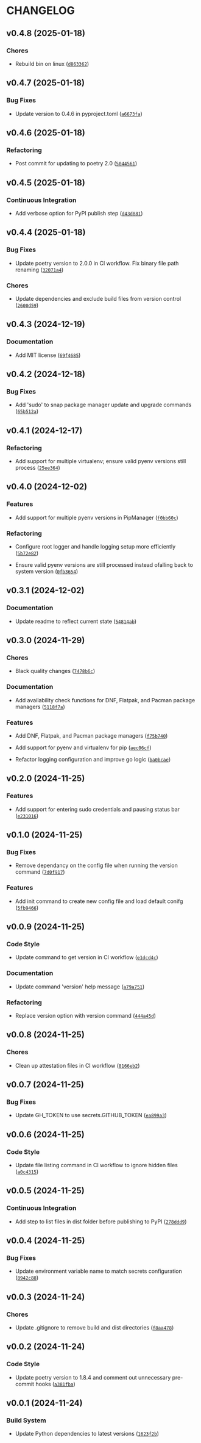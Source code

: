 # CHANGELOG


## v0.4.8 (2025-01-18)

### Chores

- Rebuild bin on linux
  ([`d863362`](https://github.com/timmyb824/one-updater/commit/d8633620e56469525c5b9db6268a718cf05e4f6d))


## v0.4.7 (2025-01-18)

### Bug Fixes

- Update version to 0.4.6 in pyproject.toml
  ([`a6673fa`](https://github.com/timmyb824/one-updater/commit/a6673fa5f2bd863d0b3253fb89c1403b79729a84))


## v0.4.6 (2025-01-18)

### Refactoring

- Post commit for updating to poetry 2.0
  ([`5044561`](https://github.com/timmyb824/one-updater/commit/5044561ab6c4a78c2cd6d4b5059af59069d1cc55))


## v0.4.5 (2025-01-18)

### Continuous Integration

- Add verbose option for PyPI publish step
  ([`d43d881`](https://github.com/timmyb824/one-updater/commit/d43d88151b77bf8de1e73b465d9898e8418279e8))


## v0.4.4 (2025-01-18)

### Bug Fixes

- Update poetry version to 2.0.0 in CI workflow. Fix binary file path renaming
  ([`32071a4`](https://github.com/timmyb824/one-updater/commit/32071a49f741d5f2d290591a8fcad807656abcfd))

### Chores

- Update dependencies and exclude build files from version control
  ([`2600d59`](https://github.com/timmyb824/one-updater/commit/2600d59aaa9724d8f6132df3e40f26869764d903))


## v0.4.3 (2024-12-19)

### Documentation

- Add MIT license
  ([`69f4685`](https://github.com/timmyb824/one-updater/commit/69f4685aec566514610e89d00e6c97e7cb82b4c7))


## v0.4.2 (2024-12-18)

### Bug Fixes

- Add 'sudo' to snap package manager update and upgrade commands
  ([`65b512a`](https://github.com/timmyb824/one-updater/commit/65b512a6868c12242f0f7d0063cd2ac8ef7eb88b))


## v0.4.1 (2024-12-17)

### Refactoring

- Add support for multiple virtualenv; ensure valid pyenv versions still process
  ([`25ee364`](https://github.com/timmyb824/one-updater/commit/25ee3641f3dcfa44327fff2e8436367d73c6939f))


## v0.4.0 (2024-12-02)

### Features

- Add support for multiple pyenv versions in PipManager
  ([`f0bb60c`](https://github.com/timmyb824/one-updater/commit/f0bb60c1ae229a1733d648e4908ec67ba3f18bc3))

### Refactoring

- Configure root logger and handle logging setup more efficiently
  ([`5b72e82`](https://github.com/timmyb824/one-updater/commit/5b72e82fc96994966c597e749a398f52a5b88cbb))

- Ensure valid pyenv versions are still processed instead ofalling back to system version
  ([`0fb3654`](https://github.com/timmyb824/one-updater/commit/0fb365437dd2a8c28d0cb9f7a55189123e63e61a))


## v0.3.1 (2024-12-02)

### Documentation

- Update readme to reflect current state
  ([`54814ab`](https://github.com/timmyb824/one-updater/commit/54814ab3111000b39b7f63eee34f7cd7cdc11123))


## v0.3.0 (2024-11-29)

### Chores

- Black quality changes
  ([`7478b6c`](https://github.com/timmyb824/one-updater/commit/7478b6cd54ceae9794e69c9350e78b214365c3f2))

### Documentation

- Add availability check functions for DNF, Flatpak, and Pacman package managers
  ([`5118f7a`](https://github.com/timmyb824/one-updater/commit/5118f7a6dc1d505d03c3e15afbed561525e383f0))

### Features

- Add DNF, Flatpak, and Pacman package managers
  ([`f75b740`](https://github.com/timmyb824/one-updater/commit/f75b7406d1f9c38fb8fc034699dd43f4c06b2829))

- Add support for pyenv and virtualenv for pip
  ([`aec06cf`](https://github.com/timmyb824/one-updater/commit/aec06cfd03aaa01b9316290e11900544498cb0eb))

- Refactor logging configuration and improve go logic
  ([`ba0bcae`](https://github.com/timmyb824/one-updater/commit/ba0bcaecffc30044cdb4ceba0f8d9793b0cd53d7))


## v0.2.0 (2024-11-25)

### Features

- Add support for entering sudo credentials and pausing status bar
  ([`e231016`](https://github.com/timmyb824/one-updater/commit/e2310162808e307121f223a7826850c070adc36d))


## v0.1.0 (2024-11-25)

### Bug Fixes

- Remove dependancy on the config file when running the version command
  ([`7d0f917`](https://github.com/timmyb824/one-updater/commit/7d0f91741b92c1a9d83074fae32a472eaba2720d))

### Features

- Add init command to create new config file and load default conifg
  ([`5fb9466`](https://github.com/timmyb824/one-updater/commit/5fb9466f8978d91c79e812502f92fbea056ed4dc))


## v0.0.9 (2024-11-25)

### Code Style

- Update command to get version in CI workflow
  ([`e1dcd4c`](https://github.com/timmyb824/one-updater/commit/e1dcd4c3de673649e6f7a06f1415a034ce70147b))

### Documentation

- Update command 'version' help message
  ([`a79a751`](https://github.com/timmyb824/one-updater/commit/a79a75161d89ce6ce3b5ef437185c93c3924d06c))

### Refactoring

- Replace version option with version command
  ([`444a45d`](https://github.com/timmyb824/one-updater/commit/444a45d0b9464e2d06abba57683790d14513711d))


## v0.0.8 (2024-11-25)

### Chores

- Clean up attestation files in CI workflow
  ([`8166eb2`](https://github.com/timmyb824/one-updater/commit/8166eb298f2069e9d9ec8e70d73bbe7b2a485741))


## v0.0.7 (2024-11-25)

### Bug Fixes

- Update GH_TOKEN to use secrets.GITHUB_TOKEN
  ([`ea899a3`](https://github.com/timmyb824/one-updater/commit/ea899a338b9b6595ef622e8d0004571e47268ec7))


## v0.0.6 (2024-11-25)

### Code Style

- Update file listing command in CI workflow to ignore hidden files
  ([`a0c4315`](https://github.com/timmyb824/one-updater/commit/a0c431550447211411119ce0d8c9f59d4180a74a))


## v0.0.5 (2024-11-25)

### Continuous Integration

- Add step to list files in dist folder before publishing to PyPI
  ([`278ddd9`](https://github.com/timmyb824/one-updater/commit/278ddd95a79441d56dbaa24feac30cb697125ff7))


## v0.0.4 (2024-11-25)

### Bug Fixes

- Update environment variable name to match secrets configuration
  ([`8942c88`](https://github.com/timmyb824/one-updater/commit/8942c889ea25037d3a2ca28a6fbbae1bbb6768c7))


## v0.0.3 (2024-11-24)

### Chores

- Update .gitignore to remove build and dist directories
  ([`f8aa478`](https://github.com/timmyb824/one-updater/commit/f8aa47875e48c235797f769f1f8cc5ebd31a1f22))


## v0.0.2 (2024-11-24)

### Code Style

- Update poetry version to 1.8.4 and comment out unnecessary pre-commit hooks
  ([`a381fba`](https://github.com/timmyb824/one-updater/commit/a381fba77ed9efe02fce38e3f0b5263d0429b818))


## v0.0.1 (2024-11-24)

### Build System

- Update Python dependencies to latest versions
  ([`1623f2b`](https://github.com/timmyb824/one-updater/commit/1623f2b316b097928a466d1f324f136b6bb1e938))
